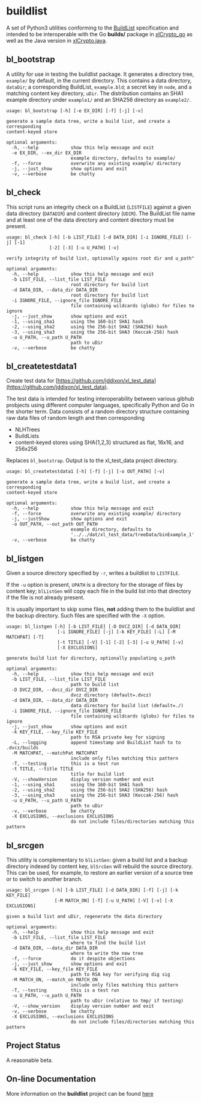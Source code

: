 # buildlist

A set of Python3 utilities conforming to the
[BuildList](https://jddixon.github.io/xlattice/buildList.html)
specification and
intended to be interoperable with the Go
**builds/** package in
[xlCrypto_go](https://jddixon.github.com/xlCrypto_go)
as well as the Java version in
[xlCrypto.java](https://jddixon.github.com/xlCrypto_java).

## bl_bootstrap

A utility for use in testing the buildlist package.  It generates a
directory tree, `example/` by default, in the current directory.  This
contains a data directory, `dataDir`; a corresponding BuildList,
`example.bld`; a secret key in `node`, and a matching content key
directory, `uDir`.  The distribution contains an SHA1 example directory
under `example1/` and an SHA256 directory as `example2/`.

    usage: bl_bootstrap [-h] [-e EX_DIR] [-f] [-j] [-v]

    generate a sample data tree, write a build list, and create a corresponding
    content-keyed store

    optional arguments:
      -h, --help            show this help message and exit
      -e EX_DIR, --ex_dir EX_DIR
                            example directory, defaults to example/
      -f, --force           overwrite any existing example/ directory
      -j, --just_show       show options and exit
      -v, --verbose         be chatty

## bl_check

This script runs an integrity check on a BuildList (`LISTFILE`) against
a given data directory (`DATADIR`) and content directory (`UDIR`).  The
BuildList file name and at least one of the data directory and content
directory must be present.

    usage: bl_check [-h] [-b LIST_FILE] [-d DATA_DIR] [-i IGNORE_FILE] [-j] [-1]
                    [-2] [-3] [-u U_PATH] [-v]

    verify integrity of build list, optionally agains root dir and u_path"

    optional arguments:
      -h, --help            show this help message and exit
      -b LIST_FILE, --list_file LIST_FILE
                            root directory for build list
      -d DATA_DIR, --data_dir DATA_DIR
                            root directory for build list
      -i IGNORE_FILE, --ignore_file IGNORE_FILE
                            file containing wildcards (globs) for files to ignore
      -j, --just_show       show options and exit
      -1, --using_sha1      using the 160-bit SHA1 hash
      -2, --using_sha2      using the 256-bit SHA2 (SHA256) hash
      -3, --using_sha3      using the 256-bit SHA3 (Keccak-256) hash
      -u U_PATH, --u_path U_PATH
                            path to uDir
      -v, --verbose         be chatty

## bl_createtestdata1

Create test data for
[https://github.com/jddixon/xl_test_data](https://github.com/jddixon/xl_test_data).

The test data is intended for testing interoperability between various
gibhub probjects using different computer languages, specifically Python
and Go in the shorter term.  Data consists of a random directory structure
containing raw data files of random length and then corresponding

* NLHTrees
* BuildLists
* content-keyed stores using SHA{1,2,3} structured as flat, 16x16, and 256x256

Replaces `bl_bootstrap`.  Output is to the xl_test_data project directory.

    usage: bl_createtestdata1 [-h] [-f] [-j] [-o OUT_PATH] [-v]

    generate a sample data tree, write a build list, and create a corresponding
    content-keyed store

    optional arguments:
      -h, --help            show this help message and exit
      -f, --force           overwrite any existing example/ directory
      -j, --justShow        show options and exit
      -o OUT_PATH, --out_path OUT_PATH
                            example directory, defaults to
                            '../../dat/xl_test_data/treeData/binExample_1'
      -v, --verbose         be chatty

## bl_listgen

Given a source directory specified by `-r`, writes a buildlist to `LISTFILE`.

If the `-u` option is present, `UPATH` is a directory for the storage of files
by content key; `blListGen` will copy each file in the build list into that
directory if the file is not already present.

It is usually important to skip some files, **not** adding them to the
buildlist and the backup directory.  Such files are
specified with the `-X` option.

    usage: bl_listgen [-h] [-b LIST_FILE] [-D DVCZ_DIR] [-d DATA_DIR]
                       [-i IGNORE_FILE] [-j] [-k KEY_FILE] [-L] [-M MATCHPAT] [-T]
                       [-t TITLE] [-V] [-1] [-2] [-3] [-u U_PATH] [-v]
                       [-X EXCLUSIONS]

    generate build list for directory, optionally populating u_path

    optional arguments:
      -h, --help            show this help message and exit
      -b LIST_FILE, --list_file LIST_FILE
                            path to build list
      -D DVCZ_DIR, --dvcz_dir DVCZ_DIR
                            dvcz directory (default=.dvcz)
      -d DATA_DIR, --data_dir DATA_DIR
                            data directory for build list (default=./)
      -i IGNORE_FILE, --ignore_file IGNORE_FILE
                            file containing wildcards (globs) for files to ignore
      -j, --just_show       show options and exit
      -k KEY_FILE, --key_file KEY_FILE
                            path to RSA private key for signing
      -L, --logging         append timestamp and BuildList hash to to .dvcz/builds
      -M MATCHPAT, --matchPat MATCHPAT
                            include only files matching this pattern
      -T, --testing         this is a test run
      -t TITLE, --title TITLE
                            title for build list
      -V, --showVersion     display version number and exit
      -1, --using_sha1      using the 160-bit SHA1 hash
      -2, --using_sha2      using the 256-bit SHA2 (SHA256) hash
      -3, --using_sha3      using the 256-bit SHA3 (Keccak-256) hash
      -u U_PATH, --u_path U_PATH
                            path to uDir
      -v, --verbose         be chatty
      -X EXCLUSIONS, --exclusions EXCLUSIONS
                            do not include files/directories matching this pattern

## bl_srcgen

This utility is complementary to `blListGen`: given a build list and
a backup directory indexed by content key, `blSrcGen` will rebuild the
source directory.  This can be used, for example, to restore an earlier
version of a source tree or to switch to another branch.

    usage: bl_srcgen [-h] [-b LIST_FILE] [-d DATA_DIR] [-f] [-j] [-k KEY_FILE]
                      [-M MATCH_ON] [-T] [-u U_PATH] [-V] [-v] [-X EXCLUSIONS]

    given a build list and uDir, regenerate the data directory

    optional arguments:
      -h, --help            show this help message and exit
      -b LIST_FILE, --list_file LIST_FILE
                            where to find the build list
      -d DATA_DIR, --data_dir DATA_DIR
                            where to write the new tree
      -f, --force           do it despite objections
      -j, --just_show       show options and exit
      -k KEY_FILE, --key_file KEY_FILE
                            path to RSA key for verifying dig sig
      -M MATCH_ON, --match_on MATCH_ON
                            include only files matching this pattern
      -T, --testing         this is a test run
      -u U_PATH, --u_path U_PATH
                            path to uDir (relative to tmp/ if testing)
      -V, --show_version    display version number and exit
      -v, --verbose         be chatty
      -X EXCLUSIONS, --exclusions EXCLUSIONS
                            do not include files/directories matching this pattern


## Project Status

A reasonable beta.

## On-line Documentation

More information on the **buildlist** project can be found
[here](https://jddixon.github.io/buildlist)
